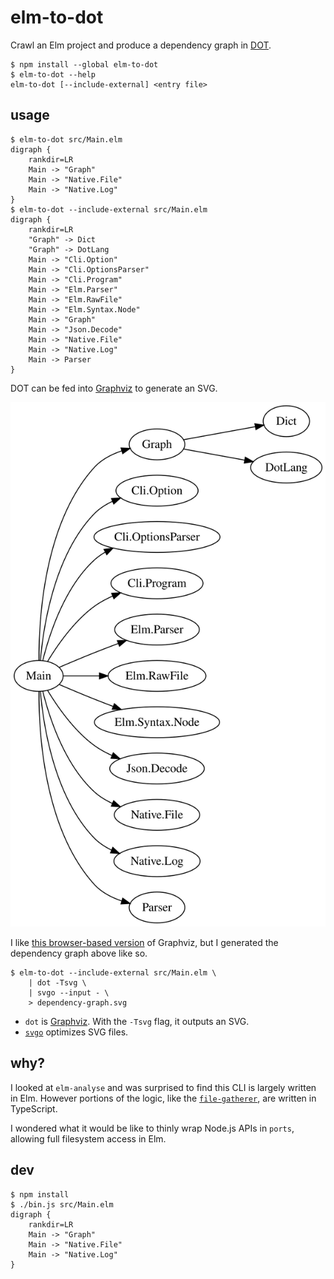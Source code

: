 # elm-to-dot

Crawl an Elm project and produce a dependency graph in [DOT](<https://en.wikipedia.org/wiki/DOT_(graph_description_language)>).

```shell
$ npm install --global elm-to-dot
$ elm-to-dot --help
elm-to-dot [--include-external] <entry file>
```

## usage

```shell
$ elm-to-dot src/Main.elm
digraph {
    rankdir=LR
    Main -> "Graph"
    Main -> "Native.File"
    Main -> "Native.Log"
}
$ elm-to-dot --include-external src/Main.elm
digraph {
    rankdir=LR
    "Graph" -> Dict
    "Graph" -> DotLang
    Main -> "Cli.Option"
    Main -> "Cli.OptionsParser"
    Main -> "Cli.Program"
    Main -> "Elm.Parser"
    Main -> "Elm.RawFile"
    Main -> "Elm.Syntax.Node"
    Main -> "Graph"
    Main -> "Json.Decode"
    Main -> "Native.File"
    Main -> "Native.Log"
    Main -> Parser
}
```

DOT can be fed into [Graphviz](https://www.graphviz.org/) to generate an SVG.

![dependencies](https://github.com/brandly/elm-to-dot/blob/master/dependency-graph.svg)

I like [this browser-based version](http://viz-js.com/) of Graphviz, but I generated the dependency graph above like so.

```shell
$ elm-to-dot --include-external src/Main.elm \
    | dot -Tsvg \
    | svgo --input - \
    > dependency-graph.svg
```

- `dot` is [Graphviz](https://graphviz.gitlab.io/download/). With the `-Tsvg` flag, it outputs an SVG.
- [`svgo`](https://github.com/svg/svgo) optimizes SVG files.

## why?

I looked at `elm-analyse` and was surprised to find this CLI is largely written in Elm. However portions of the logic, like the [`file-gatherer`](https://github.com/stil4m/elm-analyse/blob/master/ts/util/file-gatherer.ts), are written in TypeScript.

I wondered what it would be like to thinly wrap Node.js APIs in `ports`, allowing full filesystem access in Elm.

## dev

```shell
$ npm install
$ ./bin.js src/Main.elm
digraph {
    rankdir=LR
    Main -> "Graph"
    Main -> "Native.File"
    Main -> "Native.Log"
}
```

